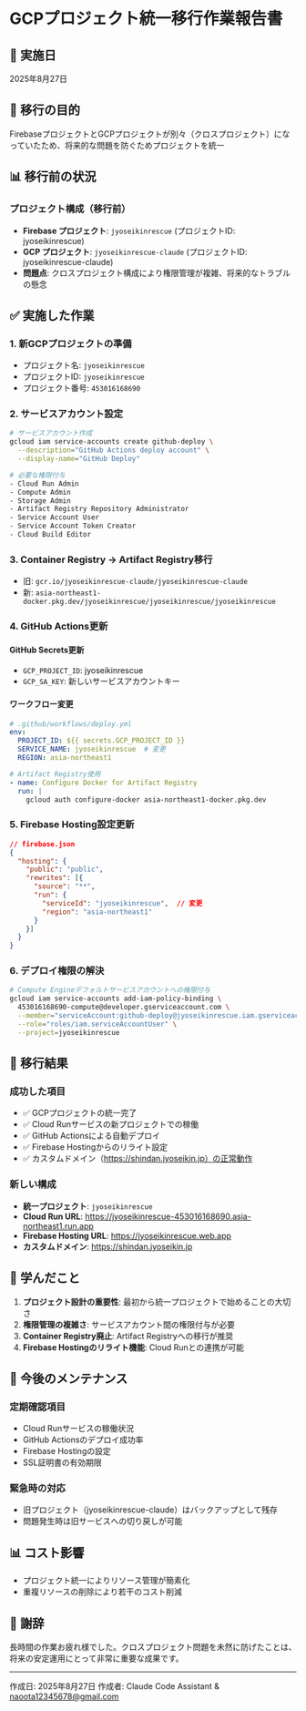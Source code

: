 # GCPプロジェクト統一移行作業報告書

## 📅 実施日
2025年8月27日

## 🎯 移行の目的
FirebaseプロジェクトとGCPプロジェクトが別々（クロスプロジェクト）になっていたため、将来的な問題を防ぐためプロジェクトを統一

## 📊 移行前の状況

### プロジェクト構成（移行前）
- **Firebase プロジェクト**: `jyoseikinrescue` (プロジェクトID: jyoseikinrescue)
- **GCP プロジェクト**: `jyoseikinrescue-claude` (プロジェクトID: jyoseikinrescue-claude)
- **問題点**: クロスプロジェクト構成により権限管理が複雑、将来的なトラブルの懸念

## ✅ 実施した作業

### 1. 新GCPプロジェクトの準備
- プロジェクト名: `jyoseikinrescue`
- プロジェクトID: `jyoseikinrescue`
- プロジェクト番号: `453016168690`

### 2. サービスアカウント設定
```bash
# サービスアカウント作成
gcloud iam service-accounts create github-deploy \
  --description="GitHub Actions deploy account" \
  --display-name="GitHub Deploy"

# 必要な権限付与
- Cloud Run Admin
- Compute Admin
- Storage Admin
- Artifact Registry Repository Administrator
- Service Account User
- Service Account Token Creator
- Cloud Build Editor
```

### 3. Container Registry → Artifact Registry移行
- 旧: `gcr.io/jyoseikinrescue-claude/jyoseikinrescue-claude`
- 新: `asia-northeast1-docker.pkg.dev/jyoseikinrescue/jyoseikinrescue/jyoseikinrescue`

### 4. GitHub Actions更新
#### GitHub Secrets更新
- `GCP_PROJECT_ID`: jyoseikinrescue
- `GCP_SA_KEY`: 新しいサービスアカウントキー

#### ワークフロー変更
```yaml
# .github/workflows/deploy.yml
env:
  PROJECT_ID: ${{ secrets.GCP_PROJECT_ID }}
  SERVICE_NAME: jyoseikinrescue  # 変更
  REGION: asia-northeast1

# Artifact Registry使用
- name: Configure Docker for Artifact Registry
  run: |
    gcloud auth configure-docker asia-northeast1-docker.pkg.dev
```

### 5. Firebase Hosting設定更新
```json
// firebase.json
{
  "hosting": {
    "public": "public",
    "rewrites": [{
      "source": "**",
      "run": {
        "serviceId": "jyoseikinrescue",  // 変更
        "region": "asia-northeast1"
      }
    }]
  }
}
```

### 6. デプロイ権限の解決
```bash
# Compute Engineデフォルトサービスアカウントへの権限付与
gcloud iam service-accounts add-iam-policy-binding \
  453016168690-compute@developer.gserviceaccount.com \
  --member="serviceAccount:github-deploy@jyoseikinrescue.iam.gserviceaccount.com" \
  --role="roles/iam.serviceAccountUser" \
  --project=jyoseikinrescue
```

## 🎉 移行結果

### 成功した項目
- ✅ GCPプロジェクトの統一完了
- ✅ Cloud Runサービスの新プロジェクトでの稼働
- ✅ GitHub Actionsによる自動デプロイ
- ✅ Firebase Hostingからのリライト設定
- ✅ カスタムドメイン（https://shindan.jyoseikin.jp）の正常動作

### 新しい構成
- **統一プロジェクト**: `jyoseikinrescue`
- **Cloud Run URL**: https://jyoseikinrescue-453016168690.asia-northeast1.run.app
- **Firebase Hosting URL**: https://jyoseikinrescue.web.app
- **カスタムドメイン**: https://shindan.jyoseikin.jp

## 📝 学んだこと

1. **プロジェクト設計の重要性**: 最初から統一プロジェクトで始めることの大切さ
2. **権限管理の複雑さ**: サービスアカウント間の権限付与が必要
3. **Container Registry廃止**: Artifact Registryへの移行が推奨
4. **Firebase Hostingのリライト機能**: Cloud Runとの連携が可能

## 🔧 今後のメンテナンス

### 定期確認項目
- Cloud Runサービスの稼働状況
- GitHub Actionsのデプロイ成功率
- Firebase Hostingの設定
- SSL証明書の有効期限

### 緊急時の対応
- 旧プロジェクト（jyoseikinrescue-claude）はバックアップとして残存
- 問題発生時は旧サービスへの切り戻しが可能

## 📊 コスト影響
- プロジェクト統一によりリソース管理が簡素化
- 重複リソースの削除により若干のコスト削減

## 🙏 謝辞
長時間の作業お疲れ様でした。クロスプロジェクト問題を未然に防げたことは、将来の安定運用にとって非常に重要な成果です。

---
作成日: 2025年8月27日
作成者: Claude Code Assistant & naoota12345678@gmail.com